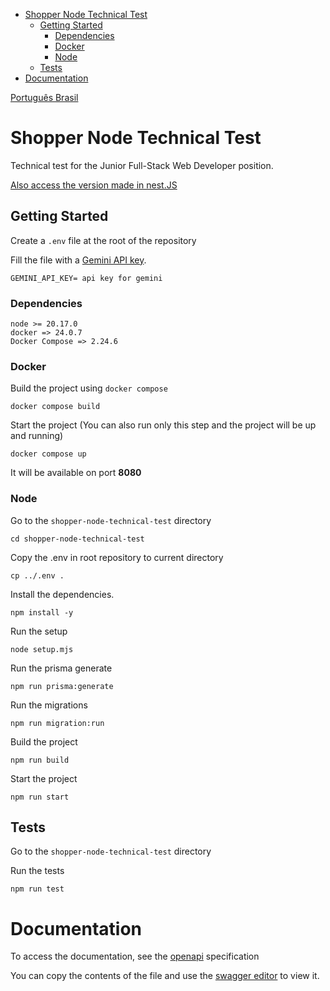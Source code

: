 - [Shopper Node Technical Test](#shopper-node-technical-test)
  - [Getting Started](#getting-started)
    - [Dependencies](#dependencies)
    - [Docker](#docker)
    - [Node](#node)
  - [Tests](#tests)
- [Documentation](#documentation)

[Português Brasil](./README-pt_br.md)

# Shopper Node Technical Test

Technical test for the Junior Full-Stack Web Developer position.

[Also access the version made in nest.JS](https://github.com/JoaoEmanuell/shopper-nestjs-technical-test)

## Getting Started

Create a `.env` file at the root of the repository

Fill the file with a [Gemini API key](https://ai.google.dev/gemini-api/docs/api-key).

```
GEMINI_API_KEY= api key for gemini
```

### Dependencies

```
node >= 20.17.0
docker => 24.0.7
Docker Compose => 2.24.6
```

### Docker

Build the project using `docker compose`

```
docker compose build
```

Start the project (You can also run only this step and the project will be up and running)

```
docker compose up
```

It will be available on port **8080**

### Node

Go to the `shopper-node-technical-test` directory

```
cd shopper-node-technical-test
```

Copy the .env in root repository to current directory

```
cp ../.env .
```

Install the dependencies.

```
npm install -y
```

Run the setup

```
node setup.mjs
```

Run the prisma generate

```
npm run prisma:generate
```

Run the migrations

```
npm run migration:run
```

Build the project

```
npm run build
```

Start the project

```
npm run start
```

## Tests

Go to the `shopper-node-technical-test` directory

Run the tests

```
npm run test
```

# Documentation

To access the documentation, see the [openapi](./docs/openapi.yaml) specification

You can copy the contents of the file and use the [swagger editor](https://editor.swagger.io/) to view it.